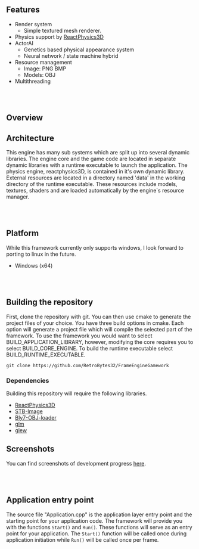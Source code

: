 ## Features
- Render system
  - Simple textured mesh renderer.
- Physics support by <a href="https://github.com/DanielChappuis/reactphysics3d">ReactPhysics3D</a>⁭
- ActorAI
  - Genetics based physical appearance system
  - Neural network / state machine hybrid
- Resource management
  - Image: PNG BMP
  - Models: OBJ
- Multithreading


<br><br/>


## Overview
 


## Architecture
 This engine has many sub systems which are split up into several dynamic libraries. The engine core and the game code are located in separate dynamic libraries with a runtime executable to launch the application. The physics engine, reactphysics3D, is contained in it's own dynamic library. External resources are located in a directory named 'data' in the working directory of the runtime executable. These resources include models, textures, shaders and are loaded automatically by the engine`s resource manager.


<br><br/>


## Platform
While this framework currently only supports windows, I look forward to porting to linux in the future.
- Windows (x64)


<br><br/>


##  Building the repository
First, clone the repository with git. You can then use cmake to generate the project files of your choice. You have three build options in cmake. Each option will generate a project file which will compile the selected part of the framework. To use the framework you would want to select BUILD_APPLICATION_LIBRARY, however, modifying the core requires you to select BUILD_CORE_ENGINE. To build the runtime executable select BUILD_RUNTIME_EXECUTABLE.

```
git clone https://github.com/RetroBytes32/FrameEngineGamework
```


### Dependencies
Building this repository will require the following libraries.

* <a href="https://github.com/DanielChappuis/reactphysics3d">ReactPhysics3D</a>⁭
* <a href="https://github.com/nothings/stb">STB-Image</a>⁭
* <a href="https://github.com/Bly7/OBJ-Loader">Bly7-OBJ-loader</a>⁭
* <a href="https://github.com/icaven/glm">glm</a>⁭
* <a href="https://github.com/nigels-com/glew">glew</a>⁭



## Screenshots
You can find screenshots of development progress [here](https://github.com/RetroBytes32/GameEngineFramework/wiki/Screenshots).


<br><br/>


## Application entry point
The source file "Application.cpp" is the application layer entry point and the starting point for your application code.
The framework will provide you with the functions `Start()` and `Run()`. These functions will serve as an entry point for your application.
The `Start()` function will be called once during application initiation while `Run()` will be called once per frame.

